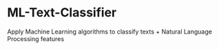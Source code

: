 # ML-Text-Classifier
Apply Machine Learning algorithms to classify texts + Natural Language Processing features
